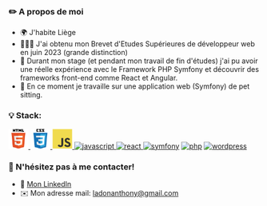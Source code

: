 ### ✏️ A propos de moi

- 🌍 J'habite Liège
- 👨🏻‍🎓 J'ai obtenu mon Brevet d'Etudes Supérieures de développeur web en juin 2023 (grande distinction)
- 🧠 Durant mon stage (et pendant mon travail de fin d'études) j'ai pu avoir une réelle expérience avec le Framework PHP Symfony et découvrir des frameworks front-end comme React et Angular.
- 💪 En ce moment je travaille sur une application web (Symfony) de pet sitting.

### :bulb: Stack:

<p>
    <a href="https://www.w3.org/html/" target="_blank"> <img src="https://raw.githubusercontent.com/devicons/devicon/master/icons/html5/html5-original-wordmark.svg" alt="html5" width="40" height="40"/> </a>
    <a href="https://www.w3schools.com/css/" target="_blank"> <img src="https://raw.githubusercontent.com/devicons/devicon/master/icons/css3/css3-original-wordmark.svg" alt="css3" width="40" height="40"/> </a>
    <a href="https://developer.mozilla.org/en-US/docs/Web/JavaScript" target="_blank"> <img src="https://raw.githubusercontent.com/devicons/devicon/master/icons/javascript/javascript-original.svg" alt="javascript" width="40" height="40"/> </a>
    <a href="https://www.typescriptlang.org/" target="_blank"> <img src="https://upload.wikimedia.org/wikipedia/commons/thumb/4/4c/Typescript_logo_2020.svg/1024px-Typescript_logo_2020.svg.png" alt="javascript" width="40" height="40"/> </a>
      <a href="https://react.dev/" target="_blank"> <img src="https://cdn4.iconfinder.com/data/icons/logos-3/600/React.js_logo-512.png" alt="react" width="40" height="40"/> </a>
      <a href="https://symfony.com/" target="blank"><img src="https://logos-download.com/wp-content/uploads/2019/01/Symfony_Logo.png" alt="symfony" width="40" height="40"/></a>
      <a href="https://www.php.net/" target="blank"><img src="https://upload.wikimedia.org/wikipedia/commons/2/27/PHP-logo.svg" alt="php" width="40" height="40"/></a>
      <a href="https://wordpress.com/fr/" target="blank"><img src="https://upload.wikimedia.org/wikipedia/commons/thumb/9/98/WordPress_blue_logo.svg/1200px-WordPress_blue_logo.svg.png" alt="wordpress" width="40" height="40"/></a>

### :eyes: N'hésitez pas à me contacter!

- 🚀 [Mon LinkedIn](https://www.linkedin.com/in/anthonyladon/)
- ✉️ Mon adresse mail: [ladonanthony@gmail.com](ladonanthony@gmail.com) 
